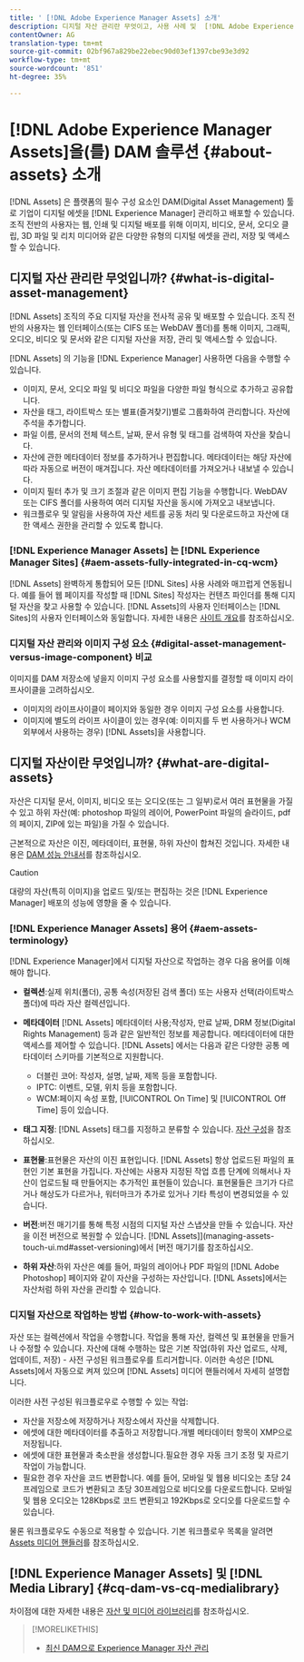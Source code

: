 ```yaml
---
title: ' [!DNL Adobe Experience Manager Assets] 소개'
description: 디지털 자산 관리란 무엇이고, 사용 사례 및  [!DNL Adobe Experience Manager Asset] 상품.
contentOwner: AG
translation-type: tm+mt
source-git-commit: 02bf967a829be22ebec90d03ef1397cbe93e3d92
workflow-type: tm+mt
source-wordcount: '851'
ht-degree: 35%

---
```



# [!DNL Adobe Experience Manager Assets]을(를) DAM 솔루션 {#about-assets} 소개

[!DNL Assets] 은 플랫폼의 필수 구성 요소인 DAM(Digital Asset Management) 툴로 기업이 디지털 에셋을  [!DNL Experience Manager] 관리하고 배포할 수 있습니다. 조직 전반의 사용자는 웹, 인쇄 및 디지털 배포를 위해 이미지, 비디오, 문서, 오디오 클립, 3D 파일 및 리치 미디어와 같은 다양한 유형의 디지털 에셋을 관리, 저장 및 액세스할 수 있습니다.

## 디지털 자산 관리란 무엇입니까? {#what-is-digital-asset-management}

[!DNL Assets] 조직의 주요 디지털 자산을 전사적 공유 및 배포할 수 있습니다. 조직 전반의 사용자는 웹 인터페이스(또는 CIFS 또는 WebDAV 폴더)를 통해 이미지, 그래픽, 오디오, 비디오 및 문서와 같은 디지털 자산을 저장, 관리 및 액세스할 수 있습니다.

[!DNL Assets] 의 기능을  [!DNL Experience Manager] 사용하면 다음을 수행할 수 있습니다.

* 이미지, 문서, 오디오 파일 및 비디오 파일을 다양한 파일 형식으로 추가하고 공유합니다.
* 자산을 태그, 라이트박스 또는 별표(즐겨찾기)별로 그룹화하여 관리합니다. 자산에 주석을 추가합니다.
* 파일 이름, 문서의 전체 텍스트, 날짜, 문서 유형 및 태그를 검색하여 자산을 찾습니다.
* 자산에 관한 메타데이터 정보를 추가하거나 편집합니다. 메타데이터는 해당 자산에 따라 자동으로 버전이 매겨집니다. 자산 메타데이터를 가져오거나 내보낼 수 있습니다.
* 이미지 필터 추가 및 크기 조절과 같은 이미지 편집 기능을 수행합니다. WebDAV 또는 CIFS 폴더를 사용하여 여러 디지털 자산을 동시에 가져오고 내보냅니다.
* 워크플로우 및 알림을 사용하여 자산 세트를 공동 처리 및 다운로드하고 자산에 대한 액세스 권한을 관리할 수 있도록 합니다.

### [!DNL Experience Manager Assets] 는  [!DNL Experience Manager Sites] {#aem-assets-fully-integrated-in-cq-wcm}

[!DNL Assets] 완벽하게 통합되어 모든  [!DNL Sites] 사용 사례와 매끄럽게 연동됩니다. 예를 들어 웹 페이지를 작성할 때 [!DNL Sites] 작성자는 컨텐츠 파인더를 통해 디지털 자산을 찾고 사용할 수 있습니다. [!DNL Assets]의 사용자 인터페이스는 [!DNL Sites]의 사용자 인터페이스와 동일합니다. 자세한 내용은 [사이트 개요](/help/sites-authoring/qg-page-authoring.md)를 참조하십시오.

<!-- TBD: Update image for branding 

![screen_shot_2012-04-17at15946pm](assets/screen_shot_2012-04-17at15946pm.png) ![screen_shot_2012-04-17at20100pm](assets/screen_shot_2012-04-17at20100pm.png)

Assets managed within [!DNL Experience Manager] DAM can then be accessed via the content finder of WCM:

![screen_shot_2012-04-17at20214pm](assets/screen_shot_2012-04-17at20214pm.png) -->

### 디지털 자산 관리와 이미지 구성 요소 {#digital-asset-management-versus-image-component} 비교

이미지를 DAM 저장소에 넣을지 이미지 구성 요소를 사용할지를 결정할 때 이미지 라이프사이클을 고려하십시오.

* 이미지의 라이프사이클이 페이지와 동일한 경우 이미지 구성 요소를 사용합니다.
* 이미지에 별도의 라이프 사이클이 있는 경우(예: 이미지를 두 번 사용하거나 WCM 외부에서 사용하는 경우) [!DNL Assets]을 사용합니다.

## 디지털 자산이란 무엇입니까? {#what-are-digital-assets}

자산은 디지털 문서, 이미지, 비디오 또는 오디오(또는 그 일부)로서 여러 표현물을 가질 수 있고 하위 자산(예: photoshop 파일의 레이어, PowerPoint 파일의 슬라이드, pdf의 페이지, ZIP에 있는 파일)을 가질 수 있습니다.

근본적으로 자산은 이진, 메타데이터, 표현물, 하위 자산이 합쳐진 것입니다. 자세한 내용은 [DAM 성능 안내서](/help/sites-deploying/assets-performance-sizing.md)를 참조하십시오.

>[!CAUTION]
>
>대량의 자산(특히 이미지)을 업로드 및/또는 편집하는 것은 [!DNL Experience Manager] 배포의 성능에 영향을 줄 수 있습니다.

### [!DNL Experience Manager Assets] 용어  {#aem-assets-terminology}

[!DNL Experience Manager]에서 디지털 자산으로 작업하는 경우 다음 용어를 이해해야 합니다.

* **컬렉션**:실제 위치(폴더), 공통 속성(저장된 검색 폴더) 또는 사용자 선택(라이트박스 폴더)에 따라 자산 컬렉션입니다.

* **메타데이터** [!DNL Assets] 메타데이터 사용;작성자, 만료 날짜, DRM 정보(Digital Rights Management) 등과 같은 일반적인 정보를 제공합니다. 메타데이터에 대한 액세스를 제어할 수 있습니다. [!DNL Assets] 에서는 다음과 같은 다양한 공통 메타데이터 스키마를 기본적으로 지원합니다.

   * 더블린 코어: 작성자, 설명, 날짜, 제목 등을 포함합니다.
   * IPTC: 이벤트, 모델, 위치 등을 포함합니다.
   * WCM:페이지 속성 포함, [!UICONTROL On Time] 및 [!UICONTROL Off Time] 등이 있습니다.

* **태그 지정**: [!DNL Assets] 태그를 지정하고 분류할 수 있습니다. [자산 구성](/help/assets/organize-assets.md)을 참조하십시오.

* **표현물**:표현물은 자산의 이진 표현입니다. [!DNL Assets] 항상 업로드된 파일의 표현인 기본 표현을 가집니다. 자산에는 사용자 지정된 작업 흐름 단계에 의해서나 자산이 업로드될 때 만들어지는 추가적인 표현들이 있습니다. 표현물들은 크기가 다르거나 해상도가 다르거나, 워터마크가 추가로 있거나 기타 특성이 변경되었을 수 있습니다.

* **버전**:버전 매기기를 통해 특정 시점의 디지털 자산 스냅샷을 만들 수 있습니다. 자산을 이전 버전으로 복원할 수 있습니다.  [!DNL Assets]](managing-assets-touch-ui.md#asset-versioning)에서 [버전 매기기를 참조하십시오.

* **하위 자산**:하위 자산은 예를 들어, 파일의 레이어나 PDF 파일의  [!DNL Adobe Photoshop] 페이지와 같이 자산을 구성하는 자산입니다. [!DNL Assets]에서는 자산처럼 하위 자산을 관리할 수 있습니다.

### 디지털 자산으로 작업하는 방법 {#how-to-work-with-assets}

자산 또는 컬렉션에서 작업을 수행합니다. 작업을 통해 자산, 컬렉션 및 표현물을 만들거나 수정할 수 있습니다. 자산에 대해 수행하는 많은 기본 작업(하위 자산 업로드, 삭제, 업데이트, 저장) - 사전 구성된 워크플로우를 트리거합니다. 이러한 속성은 [!DNL Assets]에서 자동으로 켜져 있으며 [!DNL Assets] 미디어 핸들러에서 자세히 설명합니다.

이러한 사전 구성된 워크플로우로 수행할 수 있는 작업:

* 자산을 저장소에 저장하거나 저장소에서 자산을 삭제합니다.
* 에셋에 대한 메타데이터를 추출하고 저장합니다.개별 메타데이터 항목이 XMP으로 저장됩니다.
* 에셋에 대한 표현물과 축소판을 생성합니다.필요한 경우 자동 크기 조정 및 자르기 작업이 가능합니다.
* 필요한 경우 자산을 코드 변환합니다. 예를 들어, 모바일 및 웹용 비디오는 초당 24프레임으로 코드가 변환되고 초당 30프레임으로 비디오를 다운로드합니다. 모바일 및 웹용 오디오는 128Kbps로 코드 변환되고 192Kbps로 오디오를 다운로드할 수 있습니다.

물론 워크플로우도 수동으로 적용할 수 있습니다. 기본 워크플로우 목록을 알려면 [ Assets 미디어 핸들러](media-handlers.md)를 참조하십시오.

## [!DNL Experience Manager Assets] 및 [!DNL Media Library] {#cq-dam-vs-cq-medialibrary}

차이점에 대한 자세한 내용은 [자산 및 미디어 라이브러리](medialibrary.md)를 참조하십시오.

>[!MORELIKETHIS]
>
>* [최신 DAM으로 Experience Manager 자산 관리](https://www.youtube.com/embed/PBwQqZgC-yo)

